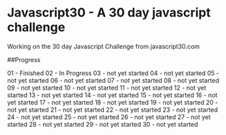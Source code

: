 # Javascript30 - A 30 day javascript challenge

Working on the 30 day Javascript Challenge from javascript30.com

##Progress

01 - Finished 
02 - In Progress
03 - not yet started
04 - not yet started
05 - not yet started
06 - not yet started
07 - not yet started
08 - not yet started
09 - not yet started
10 - not yet started
11 - not yet started
12 - not yet started
13 - not yet started
14 - not yet started
15 - not yet started
16 - not yet started
17 - not yet started
18 - not yet started
19 - not yet started
20 - not yet started
21 - not yet started
22 - not yet started
23 - not yet started
24 - not yet started
25 - not yet started
26 - not yet started
27 - not yet started
28 - not yet started
29 - not yet started
30 - not yet started

